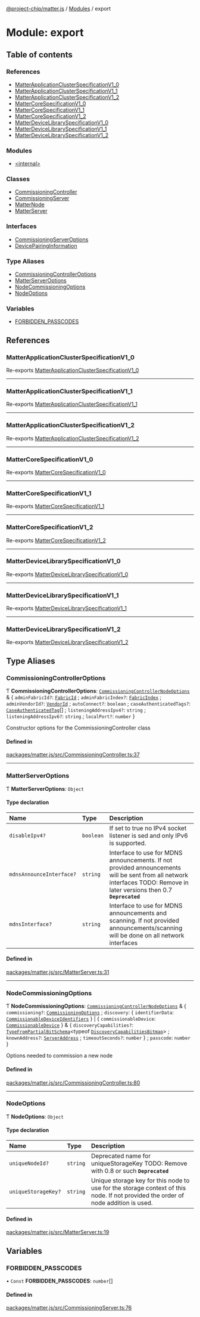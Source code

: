 [@project-chip/matter.js](../README.md) / [Modules](../modules.md) / export

# Module: export

## Table of contents

### References

- [MatterApplicationClusterSpecificationV1\_0](export.md#matterapplicationclusterspecificationv1_0)
- [MatterApplicationClusterSpecificationV1\_1](export.md#matterapplicationclusterspecificationv1_1)
- [MatterApplicationClusterSpecificationV1\_2](export.md#matterapplicationclusterspecificationv1_2)
- [MatterCoreSpecificationV1\_0](export.md#mattercorespecificationv1_0)
- [MatterCoreSpecificationV1\_1](export.md#mattercorespecificationv1_1)
- [MatterCoreSpecificationV1\_2](export.md#mattercorespecificationv1_2)
- [MatterDeviceLibrarySpecificationV1\_0](export.md#matterdevicelibraryspecificationv1_0)
- [MatterDeviceLibrarySpecificationV1\_1](export.md#matterdevicelibraryspecificationv1_1)
- [MatterDeviceLibrarySpecificationV1\_2](export.md#matterdevicelibraryspecificationv1_2)

### Modules

- [\<internal\>](export._internal_.md)

### Classes

- [CommissioningController](../classes/export.CommissioningController.md)
- [CommissioningServer](../classes/export.CommissioningServer.md)
- [MatterNode](../classes/export.MatterNode.md)
- [MatterServer](../classes/export.MatterServer.md)

### Interfaces

- [CommissioningServerOptions](../interfaces/export.CommissioningServerOptions.md)
- [DevicePairingInformation](../interfaces/export.DevicePairingInformation.md)

### Type Aliases

- [CommissioningControllerOptions](export.md#commissioningcontrolleroptions)
- [MatterServerOptions](export.md#matterserveroptions)
- [NodeCommissioningOptions](export.md#nodecommissioningoptions)
- [NodeOptions](export.md#nodeoptions)

### Variables

- [FORBIDDEN\_PASSCODES](export.md#forbidden_passcodes)

## References

### MatterApplicationClusterSpecificationV1\_0

Re-exports [MatterApplicationClusterSpecificationV1_0](../interfaces/spec_export.MatterApplicationClusterSpecificationV1_0.md)

___

### MatterApplicationClusterSpecificationV1\_1

Re-exports [MatterApplicationClusterSpecificationV1_1](../interfaces/spec_export.MatterApplicationClusterSpecificationV1_1.md)

___

### MatterApplicationClusterSpecificationV1\_2

Re-exports [MatterApplicationClusterSpecificationV1_2](../interfaces/spec_export.MatterApplicationClusterSpecificationV1_2.md)

___

### MatterCoreSpecificationV1\_0

Re-exports [MatterCoreSpecificationV1_0](../interfaces/spec_export.MatterCoreSpecificationV1_0.md)

___

### MatterCoreSpecificationV1\_1

Re-exports [MatterCoreSpecificationV1_1](../interfaces/spec_export.MatterCoreSpecificationV1_1.md)

___

### MatterCoreSpecificationV1\_2

Re-exports [MatterCoreSpecificationV1_2](../interfaces/spec_export.MatterCoreSpecificationV1_2.md)

___

### MatterDeviceLibrarySpecificationV1\_0

Re-exports [MatterDeviceLibrarySpecificationV1_0](../interfaces/spec_export.MatterDeviceLibrarySpecificationV1_0.md)

___

### MatterDeviceLibrarySpecificationV1\_1

Re-exports [MatterDeviceLibrarySpecificationV1_1](../interfaces/spec_export.MatterDeviceLibrarySpecificationV1_1.md)

___

### MatterDeviceLibrarySpecificationV1\_2

Re-exports [MatterDeviceLibrarySpecificationV1_2](../interfaces/spec_export.MatterDeviceLibrarySpecificationV1_2.md)

## Type Aliases

### CommissioningControllerOptions

Ƭ **CommissioningControllerOptions**: [`CommissioningControllerNodeOptions`](device_export.md#commissioningcontrollernodeoptions) & \{ `adminFabricId?`: [`FabricId`](datatype_export.md#fabricid) ; `adminFabricIndex?`: [`FabricIndex`](datatype_export.md#fabricindex) ; `adminVendorId?`: [`VendorId`](datatype_export.md#vendorid) ; `autoConnect?`: `boolean` ; `caseAuthenticatedTags?`: [`CaseAuthenticatedTag`](datatype_export.md#caseauthenticatedtag)[] ; `listeningAddressIpv4?`: `string` ; `listeningAddressIpv6?`: `string` ; `localPort?`: `number`  }

Constructor options for the CommissioningController class

#### Defined in

[packages/matter.js/src/CommissioningController.ts:37](https://github.com/project-chip/matter.js/blob/dfd1dc35/packages/matter.js/src/CommissioningController.ts#L37)

___

### MatterServerOptions

Ƭ **MatterServerOptions**: `Object`

#### Type declaration

| Name | Type | Description |
| :------ | :------ | :------ |
| `disableIpv4?` | `boolean` | If set to true no IPv4 socket listener is sed and only IPv6 is supported. |
| `mdnsAnnounceInterface?` | `string` | Interface to use for MDNS announcements. If not provided announcements will be sent from all network interfaces TODO: Remove in later versions then 0.7 **`Deprecated`** |
| `mdnsInterface?` | `string` | Interface to use for MDNS announcements and scanning. If not provided announcements/scanning will be done on all network interfaces |

#### Defined in

[packages/matter.js/src/MatterServer.ts:31](https://github.com/project-chip/matter.js/blob/dfd1dc35/packages/matter.js/src/MatterServer.ts#L31)

___

### NodeCommissioningOptions

Ƭ **NodeCommissioningOptions**: [`CommissioningControllerNodeOptions`](device_export.md#commissioningcontrollernodeoptions) & \{ `commissioning?`: [`CommissioningOptions`](protocol_export.md#commissioningoptions) ; `discovery`: \{ `identifierData`: [`CommissionableDeviceIdentifiers`](common_export.md#commissionabledeviceidentifiers)  } \| \{ `commissionableDevice`: [`CommissionableDevice`](common_export.md#commissionabledevice)  } & \{ `discoveryCapabilities?`: [`TypeFromPartialBitSchema`](schema_export.md#typefrompartialbitschema)\<typeof [`DiscoveryCapabilitiesBitmap`](schema_export.md#discoverycapabilitiesbitmap)\> ; `knownAddress?`: [`ServerAddress`](common_export.md#serveraddress) ; `timeoutSeconds?`: `number`  } ; `passcode`: `number`  }

Options needed to commission a new node

#### Defined in

[packages/matter.js/src/CommissioningController.ts:80](https://github.com/project-chip/matter.js/blob/dfd1dc35/packages/matter.js/src/CommissioningController.ts#L80)

___

### NodeOptions

Ƭ **NodeOptions**: `Object`

#### Type declaration

| Name | Type | Description |
| :------ | :------ | :------ |
| `uniqueNodeId?` | `string` | Deprecated name for uniqueStorageKey TODO: Remove with 0.8 or such **`Deprecated`** |
| `uniqueStorageKey?` | `string` | Unique storage key for this node to use for the storage context of this node. If not provided the order of node addition is used. |

#### Defined in

[packages/matter.js/src/MatterServer.ts:19](https://github.com/project-chip/matter.js/blob/dfd1dc35/packages/matter.js/src/MatterServer.ts#L19)

## Variables

### FORBIDDEN\_PASSCODES

• `Const` **FORBIDDEN\_PASSCODES**: `number`[]

#### Defined in

[packages/matter.js/src/CommissioningServer.ts:76](https://github.com/project-chip/matter.js/blob/dfd1dc35/packages/matter.js/src/CommissioningServer.ts#L76)
